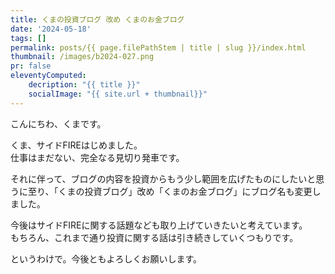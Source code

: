```yaml
---
title: くまの投資ブログ 改め くまのお金ブログ
date: '2024-05-18'
tags: []
permalink: posts/{{ page.filePathStem | title | slug }}/index.html
thumbnail: /images/b2024-027.png
pr: false
eleventyComputed:
    decription: "{{ title }}"
    socialImage: "{{ site.url + thumbnail}}"
---
```


こんにちわ、くまです。

くま、サイドFIREはじめました。<br/>
仕事はまだない、完全なる見切り発車です。

それに伴って、ブログの内容を投資からもう少し範囲を広げたものにしたいと思うに至り、「くまの投資ブログ」改め「くまのお金ブログ」にブログ名も変更しました。

今後はサイドFIREに関する話題なども取り上げていきたいと考えています。<br/>
もちろん、これまで通り投資に関する話は引き続きしていくつもりです。

というわけで。今後ともよろしくお願いします。





